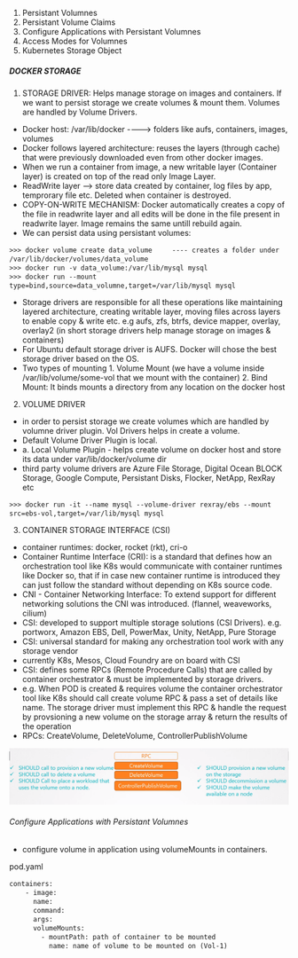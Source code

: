 1. Persistant Volumnes
2. Persistant Volume Claims
3. Configure Applications with Persistant Volumnes
4. Access Modes for Volumnes
5. Kubernetes Storage Object

##### DOCKER STORAGE
1. STORAGE DRIVER: Helps manage storage on images and containers. If we want to persist storage we create volumes & mount them. Volumes are handled by Volume Drivers.
- Docker host: /var/lib/docker ----> folders like aufs, containers, images, volumes
- Docker follows layered architecture: reuses the layers (through cache) that were previously downloaded even from other docker images.
- When we run a container from image, a new writable layer (Container layer) is created on top of the read only Image Layer.
- ReadWrite layer --> store data created by container, log files by app, temprorary file etc. Deleted when container is destroyed. 
- COPY-ON-WRITE MECHANISM: Docker automatically creates a copy of the file in readwrite layer and all edits will be done in the file present in readwrite layer. Image remains the same untill rebuild again.
- We can persist data using persistant volumes: 
```
>>> docker volume create data_volume     ---- creates a folder under /var/lib/docker/volumes/data_volume
>>> docker run -v data_volume:/var/lib/mysql mysql
>>> docker run --mount type=bind,source=data_volumne,target=/var/lib/mysql mysql
```
- Storage drivers are responsible for all these operations like maintaining layered architecture, creating writable layer, moving files across layers to enable copy & write etc. e.g aufs, zfs, btrfs, device mapper, overlay, overlay2 (in short storage drivers help manage storage on images & containers)
- For Ubuntu default storage driver is AUFS. Docker will chose the best storage driver based on the OS.
- Two types of mounting 1. Volume Mount (we have a volume inside /var/lib/volume/some-vol that we mount with the container) 2. Bind Mount: It binds mounts a directory from any location on the docker host

2. VOLUME DRIVER
- in order to persist storage we create volumes which are handled by volumne driver plugin. Vol Drivers helps in create a volume. 
- Default Volume Driver Plugin is local.
- a. Local Volume Plugin - helps create volume on docker host and store its data under var/lib/docker/volume dir
- third party volume drivers are Azure File Storage, Digital Ocean BLOCK Storage, Google Compute, Persistant Disks, Flocker, NetApp, RexRay etc
```
>>> docker run -it --name mysql --volume-driver rexray/ebs --mount src=ebs-vol,target=/var/lib/mysql mysql
```
3. CONTAINER STORAGE INTERFACE (CSI)
- container runtimes: docker, rocket (rkt), cri-o
- Container Runtime Interface (CRI): is a standard that defines how an orchestration tool like K8s would communicate with container runtimes like Docker so, that if in case new container runtime is introduced they can just follow the standard without depending on K8s source code. 
- CNI - Container Networking Interface: To extend support for different networking solutions the CNI was introduced. (flannel, weaveworks, cilium)
- CSI: developed to support multiple storage solutions (CSI Drivers). e.g. portworx, Amazon EBS, Dell, PowerMax, Unity, NetApp, Pure Storage 
- CSI: universal standard for making any orchestration tool work with any storage vendor 
- currently K8s, Mesos, Cloud Foundry are on board with CSI
- CSI: defines some RPCs (Remote Procedure Calls) that are called by container orchestrator & must be implemented by storage drivers. 
- e.g. When POD is created & requires volume the container orchestrator tool like K8s should call create volume RPC & pass a set of details like name. The storage driver must implement this RPC & handle the request by provsioning a new volume on the storage array & return the results of the operation
- RPCs: CreateVolume, DeleteVolume, ControllerPublishVolume

![alt text](/images/storage.png)


###### Configure Applications with Persistant Volumnes
- configure volume in application using volumeMounts in containers.

pod.yaml
```
containers:  
    - image: 
      name: 
      command: 
      args:  
      volumeMounts: 
        - mountPath: path of container to be mounted 
          name: name of volume to be mounted on (Vol-1)
```